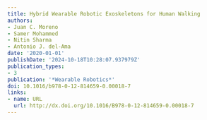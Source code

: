 ```yaml
---
title: Hybrid Wearable Robotic Exoskeletons for Human Walking
authors:
- Juan C. Moreno
- Samer Mohammed
- Nitin Sharma
- Antonio J. del-Ama
date: '2020-01-01'
publishDate: '2024-10-18T10:28:07.937979Z'
publication_types:
- 3
publication: '*Wearable Robotics*'
doi: 10.1016/b978-0-12-814659-0.00018-7
links:
- name: URL
  url: http://dx.doi.org/10.1016/B978-0-12-814659-0.00018-7
---
```

